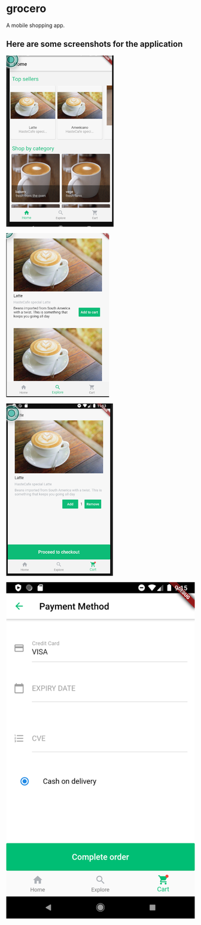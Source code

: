 # grocero

A mobile shopping app. 

## Here are some screenshots for the application

![alt text](https://github.com/appcoreopc/grocero/blob/master/1.png)


![alt text](https://github.com/appcoreopc/grocero/blob/master/2.png)


![alt text](https://github.com/appcoreopc/grocero/blob/master/3.png)


![alt text](https://github.com/appcoreopc/grocero/blob/master/4.png)


